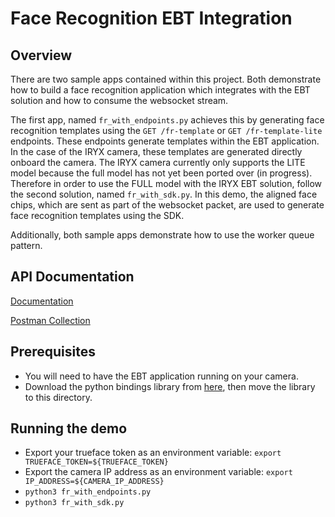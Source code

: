 # Face Recognition EBT Integration

## Overview
There are two sample apps contained within this project. Both demonstrate how to build a face recognition application which integrates with the EBT solution and how to consume the websocket stream.

The first app, named `fr_with_endpoints.py` achieves this by generating face recognition templates using the `GET /fr-template` or `GET /fr-template-lite` endpoints. These endpoints generate templates within the EBT application. In the case of the IRYX camera, these templates are generated directly onboard the camera. The IRYX camera currently only supports the LITE model because the full model has not yet been ported over (in progress). Therefore in order to use the FULL model with the IRYX EBT solution, follow the second solution, named `fr_with_sdk.py`. In this demo, the aligned face chips, which are sent as part of the websocket packet, are used to generate face recognition templates using the SDK.

Additionally, both sample apps demonstrate how to use the worker queue pattern. 


## API Documentation
[Documentation](https://docs.trueface.ai/ebt-docs)

[Postman Collection](https://docs.trueface.ai/ebt-postman)

## Prerequisites
- You will need to have the EBT application running on your camera.
- Download the python bindings library from [here](https://reference.trueface.ai/cpp/dev/latest/index.html#x86-64-python-bindings), then move the library to this directory.

## Running the demo
- Export your trueface token as an environment variable: `export TRUEFACE_TOKEN=${TRUEFACE_TOKEN}`
- Export the camera IP address as an environment variable: `export IP_ADDRESS=${CAMERA_IP_ADDRESS}`
- `python3 fr_with_endpoints.py`
- `python3 fr_with_sdk.py`
